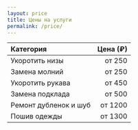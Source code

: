 ```yaml
---
layout: price
title: Цены на услуги
permalink: /price/
---
```


| Категория | Цена (₽) |
|:------------- | -----:|
| Укоротить низы | от 250 |
| Замена молний | от 250 |
| Укоротить рукава | от 450 |
| Замена подклада | от 500 |
| Ремонт дубленок и шуб | от 1200 |
| Пошив одежды | от 1300 |